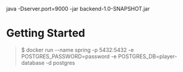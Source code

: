 java -Dserver.port=9000 -jar backend-1.0-SNAPSHOT.jar

# Getting Started
> $ docker run --name spring -p 5432:5432 -e POSTGRES_PASSWORD=password  -e POSTGRES_DB=player-database -d postgres